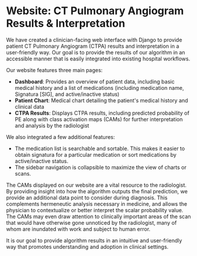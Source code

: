 # Website: CT Pulmonary Angiogram Results & Interpretation

We have created a clinician-facing web interface with Django to provide patient CT Pulmonary Angiogram (CTPA) results and interpretation in a user-friendly way. Our goal is to provide the results of our algorithm in an accessible manner that is easily integrated into existing hospital workflows.

Our website features three main pages:

* **Dashboard**: Provides an overview of patient data, including basic medical history and a list of medications (including medication name, Signatura [SIG], and active/inactive status)
* **Patient Chart**: Medical chart detailing the patient's medical history and clinical data
* **CTPA Results**: Displays CTPA results, including predicted probability of PE along with class activation maps (CAMs) for further interpretation and analysis by the radiologist

We also integrated a few additional features:
* The medication list is searchable and sortable. This makes it easier to obtain signatura for a particular medication or sort medications by active/inactive status.
* The sidebar navigation is collapsible to maximize the view of charts or scans.

The CAMs displayed on our website are a vital resource to the radiologist. By providing insight into how the algorithm outputs the final prediction, we provide an additional data point to consider during diagnosis. This complements hermeneutic analysis necessary in medicine, and allows the physician to contextualize or better interpret the scalar probability value. The CAMs may even draw attention to clinically important areas of the scan that would have otherwise gone unnoticed by the radiologist, many of whom are inundated with work and subject to human error.

It is our goal to provide algorithm results in an intuitive and user-friendly way that promotes understanding and adoption in clinical settings.

